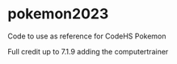 # pokemon2023
Code to use as reference for CodeHS Pokemon

Full credit up to 7.1.9 adding the computertrainer
